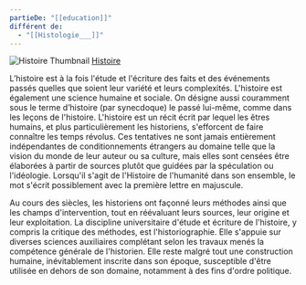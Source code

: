 ```yaml
---
partieDe: "[[education]]"
différent de:
  - "[[Histologie___]]"
---
```

![Histoire Thumbnail](https://upload.wikimedia.org/wikipedia/commons/5/53/Nikolaos_Gyzis_-_Historia.jpg)
[Histoire](https://fr.wikipedia.org/wiki/Histoire)

L’histoire est à la fois l'étude et l'écriture des faits et des événements passés quelles que soient leur variété et leurs complexités. L'histoire est également une science humaine et sociale. On désigne aussi couramment sous le terme d’histoire (par synecdoque) le passé lui-même, comme dans les leçons de l'histoire. L'histoire est un récit écrit par lequel les êtres humains, et plus particulièrement les historiens, s'efforcent de faire connaître les temps révolus. Ces tentatives ne sont jamais entièrement indépendantes de conditionnements étrangers au domaine telle que la vision du monde de leur auteur ou sa culture, mais elles sont censées être élaborées à partir de sources plutôt que guidées par la spéculation ou l'idéologie. Lorsqu'il s'agit de l'Histoire de l'humanité dans son ensemble, le mot s'écrit possiblement avec la première lettre en majuscule.

Au cours des siècles, les historiens ont façonné leurs méthodes ainsi que les champs d'intervention, tout en réévaluant leurs sources, leur origine et leur exploitation. La discipline universitaire d'étude et écriture de l'histoire, y compris la critique des méthodes, est l'historiographie. Elle s'appuie sur diverses sciences auxiliaires complétant selon les travaux menés la compétence générale de l'historien. Elle reste malgré tout une construction humaine, inévitablement inscrite dans son époque, susceptible d'être utilisée en dehors de son domaine, notamment à des fins d'ordre politique.